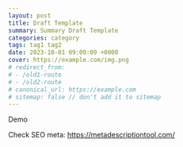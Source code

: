 ```yaml
---
layout: post
title: Draft Template
summary: Summary Draft Template
categories: category
tags: tag1 tag2
date: 2023-10-01 09:09:09 +0000
cover: https://example.com/img.png
# redirect_from: 
# - /old1-route
# - /old2-route
# canonical_url: https://example.com
# sitemap: false // don't add it to sitemap
---
```


Demo

Check SEO meta: https://metadescriptiontool.com/